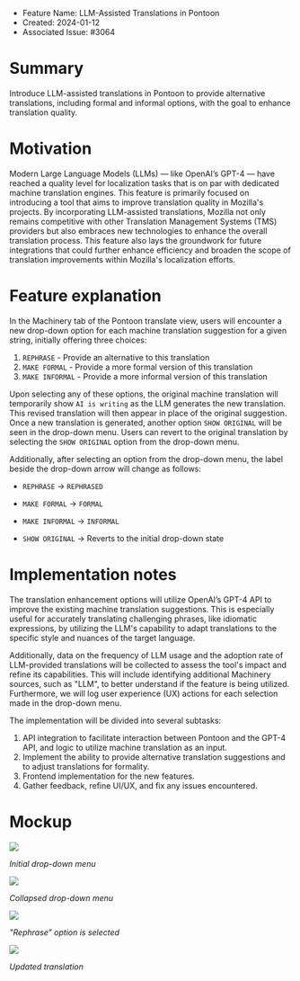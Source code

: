 - Feature Name: LLM-Assisted Translations in Pontoon
- Created: 2024-01-12
- Associated Issue: #3064

# Summary

Introduce LLM-assisted translations in Pontoon to provide alternative translations, including formal and informal options, with the goal to enhance translation quality.

# Motivation

Modern Large Language Models (LLMs) — like OpenAI’s GPT-4 — have reached a quality level for localization tasks that is on par with dedicated machine translation engines. This feature is primarily focused on introducing a tool that aims to improve translation quality in Mozilla's projects. By incorporating LLM-assisted translations, Mozilla not only remains competitive with other Translation Management Systems (TMS) providers but also embraces new technologies to enhance the overall translation process. This feature also lays the groundwork for future integrations that could further enhance efficiency and broaden the scope of translation improvements within Mozilla's localization efforts.

# Feature explanation

In the Machinery tab of the Pontoon translate view, users will encounter a new drop-down option for each machine translation suggestion for a given string, initially offering three choices: 

1) `REPHRASE` - Provide an alternative to this translation 
2) `MAKE FORMAL` - Provide a more formal version of this translation
3) `MAKE INFORMAL` - Provide a more informal version of this translation  

Upon selecting any of these options, the original machine translation will temporarily show `AI is writing` as the LLM generates the new translation. This revised translation will then appear in place of the original suggestion. Once a new translation is generated, another option `SHOW ORIGINAL` will be seen in the drop-down menu. Users can revert to the original translation by selecting the `SHOW ORIGINAL` option from the drop-down menu. 

Additionally, after selecting an option from the drop-down menu, the label beside the drop-down arrow will change as follows:
- `REPHRASE` -> `REPHRASED`
- `MAKE FORMAL` -> `FORMAL`
- `MAKE INFORMAL` -> `INFORMAL`

- `SHOW ORIGINAL` -> Reverts to the initial drop-down state

# Implementation notes

The translation enhancement options will utilize OpenAI’s GPT-4 API to improve the existing machine translation suggestions. This is especially useful for accurately translating challenging phrases, like idiomatic expressions, by utilizing the LLM's capability to adapt translations to the specific style and nuances of the target language.

Additionally, data on the frequency of LLM usage and the adoption rate of LLM-provided translations will be collected to assess the tool's impact and refine its capabilities. This will include identifying additional Machinery sources, such as "LLM", to better understand if the feature is being utilized. Furthermore, we will log user experience (UX) actions for each selection made in the drop-down menu.

The implementation will be divided into several subtasks:
1. API integration to facilitate interaction between Pontoon and the GPT-4 API, and logic to utilize machine translation as an input.
2. Implement the ability to provide alternative translation suggestions and to adjust translations for formality.
3. Frontend implementation for the new features.
4. Gather feedback, refine UI/UX, and fix any issues encountered.

# Mockup

![](0116/initial-drop-down.png)

*Initial drop-down menu*

![](0116/collapsed-drop-down.png)

*Collapsed drop-down menu*

![](0116/rephrase-selected.png)

*"Rephrase" option is selected*

![](0116/updated-translation.png)

*Updated translation*